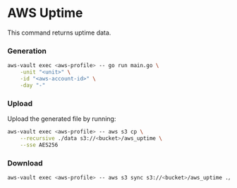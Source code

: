 # AWS Uptime

This command returns uptime data.

### Generation

```bash
aws-vault exec <aws-profile> -- go run main.go \
    -unit "<unit>" \
    -id "<aws-account-id>" \
    -day "-"
```

### Upload

Upload the generated file by running:

```bash
aws-vault exec <aws-profile> -- aws s3 cp \
	--recursive ./data s3://<bucket>/aws_uptime \
	--sse AES256
```


### Download

```bash
aws-vault exec <aws-profile> -- aws s3 sync s3://<bucket>/aws_uptime ./bucket-data
```
